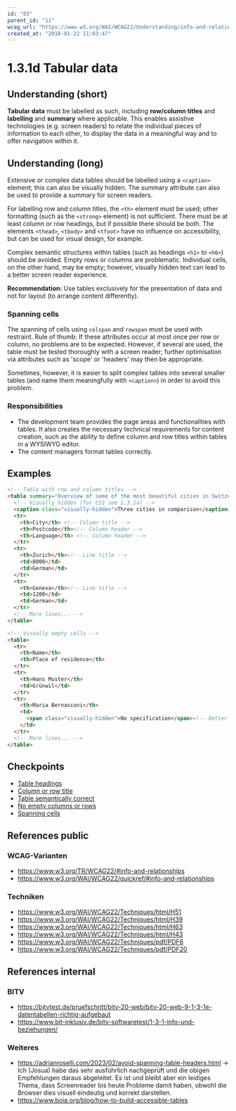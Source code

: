 ```yaml
---
id: "83"
parent_id: "11"
wcag_url: "https://www.w3.org/WAI/WCAG22/Understanding/info-and-relationships.html"
created_at: "2016-01-22 11:03:47"
---
```


# 1.3.1d Tabular data

## Understanding (short)

**Tabular data** must be labelled as such, including **row/column titles** and **labelling** and **summary** where applicable. This enables assistive technologies (e.g. screen readers) to relate the individual pieces of information to each other, to display the data in a meaningful way and to offer navigation within it.

## Understanding (long)

Extensive or complex data tables should be labelled using a `<caption>` element; this can also be visually hidden. The summary attribute can also be used to provide a summary for screen readers.

For labelling row and column titles, the `<th>` element must be used; other formatting (such as the `<strong>` element) is not sufficient. There must be at least column or row headings, but if possible there should be both. The elements `<thead>`, `<tbody>` and `<tfoot>` have no influence on accessibility, but can be used for visual design, for example.

Complex semantic structures within tables (such as headings `<h1>` to `<h6>`) should be avoided. Empty rows or columns are problematic. Individual cells, on the other hand, may be empty; however, visually hidden text can lead to a better screen reader experience.

**Recommendation:** Use tables exclusively for the presentation of data and not for layout (to arrange content differently).

### Spanning cells

The spanning of cells using `colspan` and `rowspan` must be used with restraint. Rule of thumb: If these attributes occur at most once per row or column, no problems are to be expected. However, if several are used, the table must be tested thoroughly with a screen reader; further optimisation via attributes such as 'scope' or 'headers' may then be appropriate.

Sometimes, however, it is easier to split complex tables into several smaller tables (and name them meaningfully with `<caption>`) in order to avoid this problem.

### Responsibilities

- The development team provides the page areas and functionalities with tables. It also creates the necessary technical requirements for content creation, such as the ability to define column and row titles within tables in a WYSIWYG editor.
- The content managers format tables correctly.

## Examples

```html
<!-- Table with row and column titles -->
<table summary="Overview of some of the most beautiful cities in Switzerland">
  <!-- Visually hidden (for CSS see 1.3.1a) -->
  <caption class="visually-hidden">Three cities in comparison</caption>
  <tr>
    <th>City</th> <!-- Column title -->
    <th>Postcode</th><!-- Column header -->
    <th>Language</th> <!-- Column header -->
  </tr>
  <tr>
    <th>Zurich</th><!-- Line title -->
    <td>8000</td>
    <td>German</td>
  </tr>
  <tr>
    <th>Geneva</th><!-- Line title -->
    <td>1200</td>
    <td>German</td>
  </tr>
  <!-- More lines... -->
</table>

<!-- Visually empty cells -->
<table>
  <tr>
    <th>Name</th>
    <th>Place of residence</th>
  </tr>
  <tr>
    <th>Hans Muster</th>
    <td>Grünwil</td>
  </tr>
  <tr>
    <th>Maria Bernasconi</th>
    <td>
      <span class="visually-hidden">No specification</span><!-- Better than empty; could also be an icon with alt text -->
    </td>
  </tr>
  <!-- More lines... -->
</table>
```

## Checkpoints

- [Table headings](table-headings)
- [Column or row title](column-or-row-title)
- [Table semantically correct](table-semantically-correct)
- [No empty columns or rows](no-empty-columns-or-rows)
- [Spanning cells](spanning-cells)

## References public

### WCAG-Varianten
- <https://www.w3.org/TR/WCAG22/#info-and-relationships>
- <https://www.w3.org/WAI/WCAG22/quickref/#info-and-relationships>

### Techniken
- <https://www.w3.org/WAI/WCAG22/Techniques/html/H51>
- <https://www.w3.org/WAI/WCAG22/Techniques/html/H39>
- <https://www.w3.org/WAI/WCAG22/Techniques/html/H63>
- <https://www.w3.org/WAI/WCAG22/Techniques/html/H43>
- <https://www.w3.org/WAI/WCAG22/Techniques/pdf/PDF6>
- <https://www.w3.org/WAI/WCAG22/Techniques/pdf/PDF20>

## References internal

### BITV
- <https://bitvtest.de/pruefschritt/bitv-20-web/bitv-20-web-9-1-3-1e-datentabellen-richtig-aufgebaut>
- <https://www.bit-inklusiv.de/bitv-softwaretest/1-3-1-info-und-beziehungen/>

### Weiteres
- <https://adrianroselli.com/2023/02/avoid-spanning-table-headers.html> → Ich (Josua) habe das sehr ausführlich nachgeprüft und die obigen Empfehlungen daraus abgeleitet. Es ist und bleibt aber ein leidiges Thema, dass Screenreader bis heute Probleme damit haben, obwohl die Browser dies visuell eindeutig und korrekt darstellen.
- <https://www.boia.org/blog/how-to-build-accessible-tables>